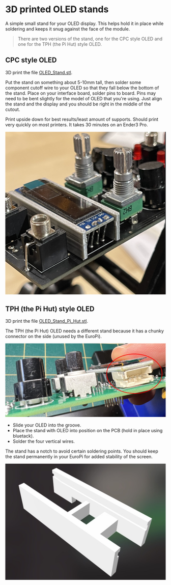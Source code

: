 # 3D printed OLED stands

A simple small stand for your OLED display. This helps hold it in place while soldering and keeps it snug against the face of the module.

> There are two versions of the stand, one for the CPC style OLED and one for the TPH (the Pi Hut) style OLED.

## CPC style OLED

3D print the file [OLED_Stand.stl](OLED_Stand.stl).

Put the stand on something about 5-10mm tall, then solder some component cutoff wire to your OLED so that they fall below the bottom of the stand. Place on your interface board, solder pins to board. Pins may need to be bent slightly for the model of OLED that you're using. Just align the stand and the display and you should be right in the middle of the cutout.

Print upside down for best results/least amount of supports. Should print very quickly on most printers. It takes 30 minutes on an Ender3 Pro.

 <img src="OLED_Stand_01.jpg" width="600" title="OLED Stand">

## TPH (the Pi Hut) style OLED

3D print the file [OLED_Stand_Pi_Hut.stl](OLED_Stand_Pi_Hut.stl).

The TPH (the Pi Hut) OLED needs a different stand because it has a chunky connector on the side (unused by the EuroPi).

 <img src="OLED_Stand_Pi_Hut_01.jpg" width="600" title="OLED Pi Hut style">

- Slide your OLED into the groove.
- Place the stand with OLED into position on the PCB (hold in place using bluetack).
- Solder the four vertical wires.

The stand has a notch to avoid certain soldering points. You should keep the stand permanently in your EuroPi for added stability of the screen.

 <img src="OLED_Stand_Pi_Hut_02.jpg" width="600" title="OLED Stand for Pi Hut style">
